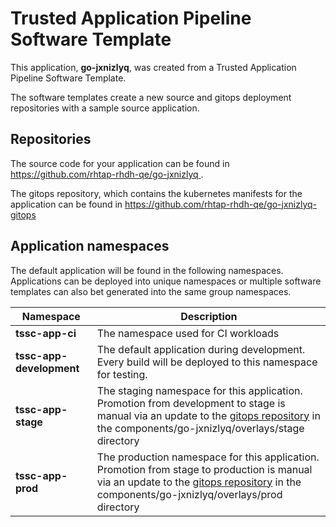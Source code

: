 # Trusted Application Pipeline Software Template

This application, **go-jxnizlyq**, was created from a Trusted Application Pipeline Software Template.

The software templates create a new source and gitops deployment repositories with a sample source application. 

## Repositories

The source code for your application can be found in [https://github.com/rhtap-rhdh-qe/go-jxnizlyq ](https://github.com/rhtap-rhdh-qe/go-jxnizlyq ).
 
The gitops repository, which contains the kubernetes manifests for the application can be found in 
[https://github.com/rhtap-rhdh-qe/go-jxnizlyq-gitops ](https://github.com/rhtap-rhdh-qe/go-jxnizlyq-gitops ) 

## Application namespaces 

The default application will be found in the following namespaces. Applications can be deployed into unique namespaces or multiple software templates can also bet generated into the same group namespaces.  

|  Namespace   |  Description   |  
| -------- | -------- |
| **tssc-app-ci** | The namespace used for CI workloads |
| **tssc-app-development** | The default application during development. Every build will be deployed to this namespace for testing. |
| **tssc-app-stage** | The staging namespace for this application. Promotion from development to stage is manual via an update to the [gitops repository](https://github.com/rhtap-rhdh-qe/go-jxnizlyq-gitops ) in the components/go-jxnizlyq/overlays/stage directory |
| **tssc-app-prod** | The production namespace for this application. Promotion from stage to production is manual via an update to the [gitops repository](https://github.com/rhtap-rhdh-qe/go-jxnizlyq-gitops ) in the components/go-jxnizlyq/overlays/prod directory |